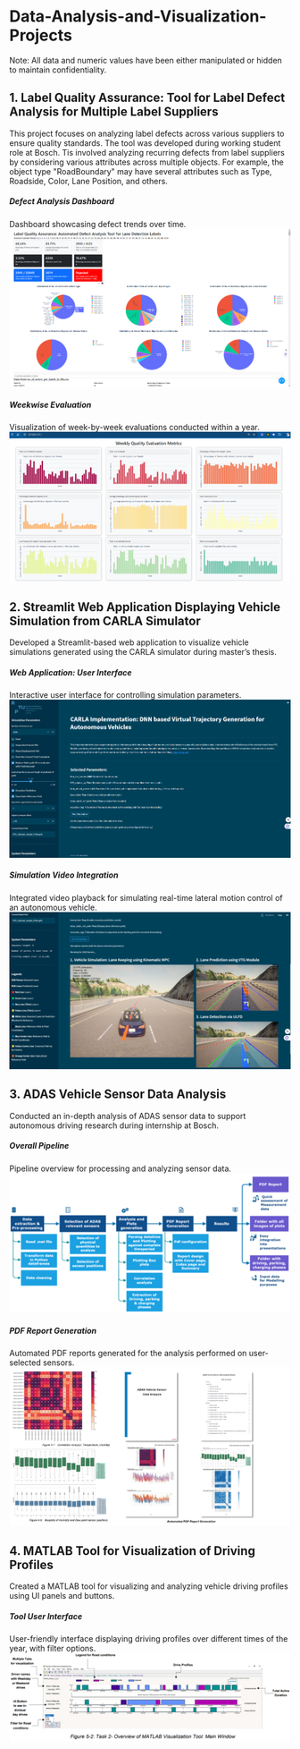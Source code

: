 # Data-Analysis-and-Visualization-Projects
Note: All data and numeric values have been either manipulated or hidden to maintain confidentiality.

## 1. Label Quality Assurance: Tool for Label Defect Analysis for Multiple Label Suppliers
This project focuses on analyzing label defects across various suppliers to ensure quality standards. The tool was developed during working student role at Bosch. Tis involved analyzing recurring defects from label suppliers by considering various attributes across multiple objects. For example, the object type "RoadBoundary" may have several attributes such as Type, Roadside, Color, Lane Position, and others.

##### Defect Analysis Dashboard
Dashboard showcasing defect trends over time.
![Label Quality Assurance: Defect Analysis Dashboard](Label_QA_Tool_Bosch1.png)

##### Weekwise Evaluation
Visualization of week-by-week evaluations conducted within a year.
![Weekwise Evaluation within a Year](Label_QA_Tool_Bosch2.png)

## 2. Streamlit Web Application Displaying Vehicle Simulation from CARLA Simulator
Developed a Streamlit-based web application to visualize vehicle simulations generated using the CARLA simulator during master’s thesis.

##### Web Application: User Interface
Interactive user interface for controlling simulation parameters.
![Web Application: User Interface](Web_application_Master_Thesis1.png)

##### Simulation Video Integration
Integrated video playback for simulating real-time lateral motion control of an autonomous vehicle.
![Vehicle Simulation Video Integration](Web_application_Master_Thesis2.png)

## 3. ADAS Vehicle Sensor Data Analysis
Conducted an in-depth analysis of ADAS sensor data to support autonomous driving research during internship at Bosch.

##### Overall Pipeline
Pipeline overview for processing and analyzing sensor data.
![Overall Pipeline](ADAS_Sensor_Data_Analysis1.png)

##### PDF Report Generation
Automated PDF reports generated for the analysis performed on user-selected sensors.
![Automated PDF Report Generation Based on User Input](ADAS_Sensor_Data_Analysis2.png)

## 4. MATLAB Tool for Visualization of Driving Profiles
Created a MATLAB tool for visualizing and analyzing vehicle driving profiles using UI panels and buttons.

##### Tool User Interface
User-friendly interface displaying driving profiles over different times of the year, with filter options.
![User Interface Using UI Panels](MATLAB_Driving_Profiles_Tool.png)

